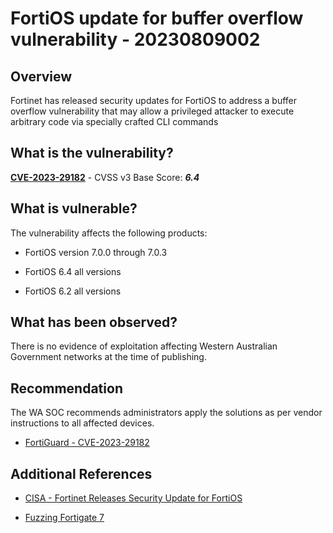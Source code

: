 # FortiOS update for buffer overflow vulnerability - 20230809002

## Overview

Fortinet has released security updates for FortiOS to address a buffer overflow vulnerability that may allow a privileged attacker to execute arbitrary code via specially crafted CLI commands

## What is the vulnerability?

[**CVE-2023-29182**](https://www.fortiguard.com/psirt/FG-IR-23-149) - CVSS v3 Base Score: ***6.4***

## What is vulnerable?

The vulnerability affects the following products:

- FortiOS version 7.0.0 through 7.0.3

- FortiOS 6.4 all versions

- FortiOS 6.2 all versions

## What has been observed?

There is no evidence of exploitation affecting Western Australian Government networks at the time of publishing.

## Recommendation

The WA SOC recommends administrators apply the solutions as per vendor instructions to all affected devices.

- [FortiGuard - CVE-2023-29182](https://www.fortiguard.com/psirt/FG-IR-23-149)

## Additional References

- [CISA - Fortinet Releases Security Update for FortiOS](https://www.cisa.gov/news-events/alerts/2023/08/08/fortinet-releases-security-update-fortios)

- [Fuzzing Fortigate 7](https://code610.blogspot.com/2023/04/fuzzing-fortigate-7.html)
